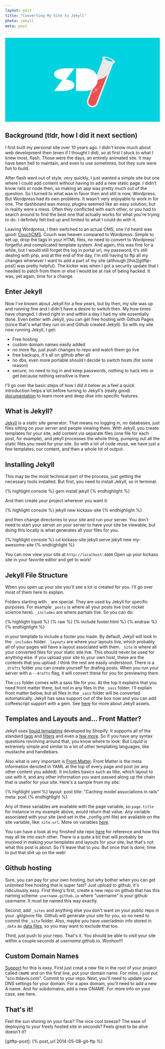 ```yaml
---
layout: post
title: "Converting My Site to Jekyll"
photo: jekyll
meta: post
---
```


![](/images/jekyll.jpg)

## Background (tldr, how I did it next section)

I first built my personal site over 10 years ago. I didn't know much about web development then (even if I thought I did), so at first I stuck to what I knew most, flash. Those were the days, an entirely animated site. It may have been hell to maintain, and even to use sometimes, but they sure were fun to build.

After flash went out of style, very quickly, I just wanted a simple site but one where I could add content without having to add <!--more--> a new static page. I didn't know rails or node then, so making an app was pretty much out of the question. So I turned to what was in favor then and still is now, Wordpress. But Wordpress had its own problems. It wasn't very enjoyable to work in for one. The dashboard was messy, plugins seemed like an easy solution, but in reality were a mess. Often they conflicted with each other, or you had to search around to find the best one that actually works for what you're trying to do. I defintely felt tied up and limited to what I could do with it.

Leaving Wordpress, I then switched to an actual CMS, one I'd heard was good: [CouchCMS][couch]. Couch was heaven compared to Wordpress. Simple to set up, drop the tags in your HTML files, no need to convert to Wordpress' forgetful and complicated template system. And again, this was fine for a while, but I would still forget the log in portal url, my password, it's still dealing with php, and at the end of the day, I'm still having to ftp all my changes whenever I want to add a part of my site (although [this][gitftp-post] was pretty helpful). The kicker was when I got a security update that I needed to patch from them or else I would be at risk of being hacked. It was, yet again, time for a change.

## Enter Jekyll

Now I've known about Jekyll for a few years, but by then, my site was up and running fine and I didn't have a desire to switch then. My how times have changed. I dived right in and within a day I had my site essentially done. Even better with Jekyll, you can get free hosting with Github Pages (since that's what they run on and Github created Jekyll). So with my site now running Jekyll, I get:

- Free hosting
- custom domain names easily added
- no more ftp, just push changes to repo and watch them go live
- free backups, it's all on github after all
- no dbs, even more portable should I decide to switch hosts (for some reason)
- secure, no need to log in and keep passwords, nothing to hack into or get because nothing sensitive is there

I'll go over the basic steps of how I did it below as a feel a quick introduction helps a lot before turning to Jekyll's (really good) [documentation][docs] to learn more and deep dive into specific features.

## What is Jekyll?

[Jekyll][jekyll] is a static site generator. That means no logging in, no databases, just files sitting on your server and people viewing them. With Jekyll, you create templates for your site, add content via separate files (one file for each post, for example), and jekyll processes the whole thing, pumping out all the static files you need for your site. So with a lot of code reuse, we have just a few templates, our content, and then a whole lot of output. 

## Installing Jekyll

This may be the most technical part of the process, just getting the necessary tools installed. But first, you need to install Jekyll, so in terminal:

{% highlight console %}
gem install jekyll
{% endhighlight %}

And then create your project wherever you want it:

{% highlight console %}
jekyll new kickass-site
{% endhighlight %}

and then change directories to your site and run your server. You don't need to start your server *on* your server to have your site be viewable, but doing this locally is what generates all your files for you.

{% highlight console %}
cd kickass-site
jekyll serve
jekyll new my-awesome-site
{% endhighlight %}

You can now view your site at `http://localhost:4000` Open up your kickass site in your favorite editor and get to work!

## Jekyll File Structure

When you open up your site you'll see a lot is created for you. I'll go over most of them here to explain. 

Folders starting with `_` are special. They are used by Jekyll for specific purposes. For example `_posts` is where all your posts live (not rocket science here). `_includes` are where partials live. So you can do:

{% highlight liquid %}
{% raw %}
{% include footer.html %}
{% endraw %}
{% endhighlight %}

in your template to include a footer you made. By default, Jekyll will look in the `_includes` folder. `_layouts` are where your layouts live, which probably all of your pages will have a layout associated with them. `_site` is where all your converted files for your static site live. This should never be used for anything else. If you upload your site to your own host, these are the contents that you upload.
I think the rest are easily understood. There is a `_drafts` folder you can create yourself for drafing posts. When you run your server with a `--drafts` flag, it will convert these for you for previewing them.

The `css` folder comes with a sass file for you. At the top it explains that you need front matter there, but not in any files in the `_sass` folder. I'll explain front matter below, but all files in the `_sass` folder will be converted automatically. Jekyll has sass support out of the box now and you can add coffeescript support with a gem. See [here][assets] for more about Jekyll assets.

## Templates and Layouts and... Front Matter?

Jekyll uses [liquid templating][liquid] developed by Shopify. It supports all of the standard [tags][liquid-tags] and [filters][liquid-filters] and even a [few more][jekyll-filters]. So if you have any syntax questions revolving around that, you know where to look. But Liquid is extremely simple and similar to a lot of other templating languages, like mustache and handlebars.

Also what is very important is [Front Matter][frontmatter]. Front Matter is the meta information denoted in YAML at the top of every page and post (or any other content you added). It includes basics such as title, which layout to use with it, and any other information you want passed along up the chain that is usefor for your site. Here's a sample from my site:

{% highlight yaml %}
layout: post
title: "Caching model associations in rails"
meta: post
{% endhighlight %}

Any of these variables are available with the page variable, so `page.title` for instance in my example above, would return that value. Any variable associated with your site (and set in the _config.yml file) are available on the site variable, like: `site.url`. More on variables [here][variables].

You can have a look at my finished site repo [here][my-site] for reference and how this may all tie into each other. There is a quite a bit that will probably be involved in making your templates and layouts for your site, but that's not what this post is about. So I'll leave that to you. But once that is done, time to put that shit up on the web!

## Github hosting

Sure, you can pay for your own hosting, but why bother when you can get unlimited free hosting that is super fast? Just upload to github, it's ridiculously easy. First thing's first, create a new repo on github that has this naming scheme: `username.github.io` where "username" is *your* github username. It must be named this way exactly. 

Second, add `_sites` and anything else you don't want on your public repo in your .gitignore file. Github will generate your site for you, so no need to commit the `_site` folder. Also, maybe you have user/admin info stored in `_data` as [data files][data-files], so you may want to exclude that too.

Third, just push to your repo. That's it. You should be able to visit your site within a couple seconds at *username*.github.io. Woohoo!!! 

## Custom Domain Names

[Support][custom-domain] for this is easy. First just creat a new file in the root of your project called `CNAME` and on the first line, put your domain name. For mine, I just put "sco.ttdavis.com". Commit to your repo. Next, you'll need to update your DNS settings for your domain. For a apex domain, you'll need to add a new A name. And for subdomains, add a new CNAME. For more info on your case, see here.

## That's it!

Feel the sun shining on your face? The nice cool breeze? The ease of deploying to your freely hosted site in seconds? Feels great to be alive doesn't it?


[jekyll]: http://jekyllrb.com/
[jekyll-filters]: http://jekyllrb.com/docs/templates/
[frontmatter]: http://jekyllrb.com/docs/frontmatter/
[variables]: http://jekyllrb.com/docs/variables/
[data-files]: http://jekyllrb.com/docs/datafiles/
[liquid-tags]: https://github.com/Shopify/liquid/wiki/Liquid-for-Designers#tags
[liquid-filters]: https://github.com/Shopify/liquid/wiki/Liquid-for-Designers#standard-filters
[docs]: http://jekyllrb.com/docs/home/
[assets]: http://jekyllrb.com/docs/assets/
[liquid]: https://docs.shopify.com/themes/liquid-documentation/basics
[couch]: http://www.couchcms.com/
[custom-domain]: https://help.github.com/articles/setting-up-a-custom-domain-with-github-pages/
[my-site]: https://github.com/scttdavs/scttdavs.github.io
[gitftp-post]: {% post_url 2014-05-08-git-ftp %}